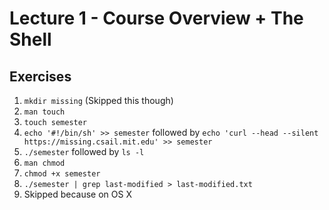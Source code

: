 # Lecture 1 - Course Overview + The Shell

## Exercises

1. `mkdir missing` (Skipped this though)
2. `man touch`
3. `touch semester`
4. `echo '#!/bin/sh' >> semester` followed by `echo 'curl --head --silent https://missing.csail.mit.edu' >> semester`
5. `./semester` followed by `ls -l`
6. `man chmod`
7. `chmod +x semester`
8. `./semester | grep last-modified > last-modified.txt`
9. Skipped because on OS X
